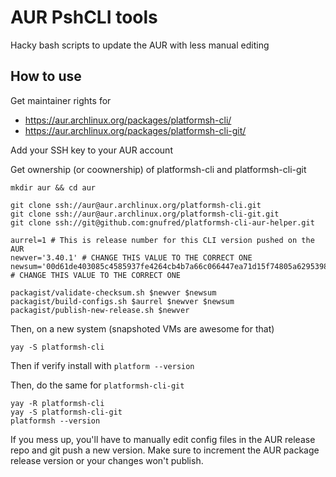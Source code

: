 # AUR PshCLI tools

Hacky bash scripts to update the AUR with less manual editing

## How to use

Get maintainer rights for

* https://aur.archlinux.org/packages/platformsh-cli/
* https://aur.archlinux.org/packages/platformsh-cli-git/

Add your SSH key to your AUR account

Get ownership (or coownership) of platformsh-cli and platformsh-cli-git

```
mkdir aur && cd aur

git clone ssh://aur@aur.archlinux.org/platformsh-cli.git
git clone ssh://aur@aur.archlinux.org/platformsh-cli-git.git
git clone ssh://git@github.com:gnufred/platformsh-cli-aur-helper.git

aurrel=1 # This is release number for this CLI version pushed on the AUR
newver='3.40.1' # CHANGE THIS VALUE TO THE CORRECT ONE
newsum='00d61de403085c4585937fe4264cb4b7a66c066447ea71d15f74805a62953984' # CHANGE THIS VALUE TO THE CORRECT ONE

packagist/validate-checksum.sh $newver $newsum
packagist/build-configs.sh $aurrel $newver $newsum
packagist/publish-new-release.sh $newver
```

Then, on a new system (snapshoted VMs are awesome for that)

```
yay -S platformsh-cli
```

Then if verify install with `platform --version`

Then, do the same for `platformsh-cli-git`

```
yay -R platformsh-cli
yay -S platformsh-cli-git
platformsh --version
```

If you mess up, you'll have to manually edit config files in the AUR release repo and git push a new version. Make sure to increment the AUR package release version or your changes won't publish.
